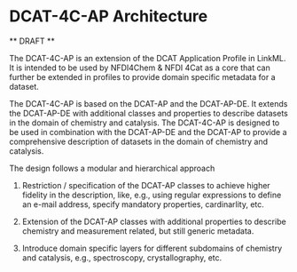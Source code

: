 # DCAT-4C-AP Architecture

** DRAFT **

The DCAT-4C-AP is an extension of the DCAT Application Profile in LinkML. It is intended to be used by NFDI4Chem & NFDI 4Cat as a core that can further be extended in profiles to provide domain specific metadata for a dataset.

The DCAT-4C-AP is based on the DCAT-AP and the DCAT-AP-DE. It extends the DCAT-AP-DE with additional classes and properties to describe datasets in the domain of chemistry and catalysis. 
The DCAT-4C-AP is designed to be used in combination with the DCAT-AP-DE and the DCAT-AP to provide a comprehensive description of datasets in the domain of chemistry and catalysis.


The design follows a modular and hierarchical approach 

1. Restriction / specification of the DCAT-AP classes to achieve higher fidelity in the description, like, e.g., using regular expressions to define an e-mail address, specify mandatory properties, cardinarlity, etc.

2. Extension of the DCAT-AP classes with additional properties to describe chemistry and measurement related, but still generic metadata.

3. Introduce domain specific layers for different subdomains of chemistry and catalysis, e.g., spectroscopy, crystallography, etc.